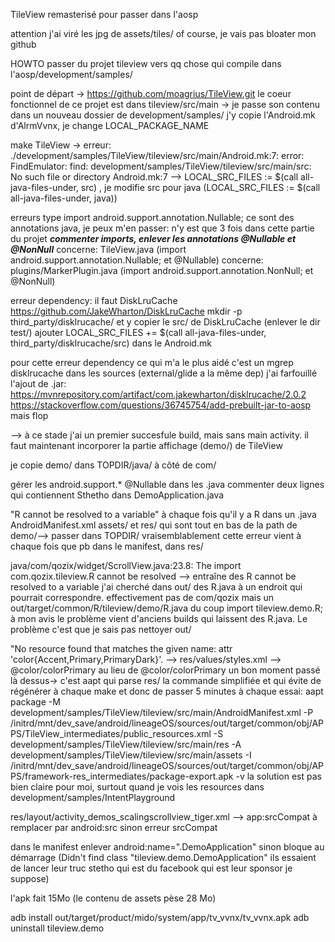 TileView remasterisé pour passer dans l'aosp

attention j'ai viré les jpg de assets/tiles/ of course, je vais pas bloater mon github

HOWTO passer du projet tileview vers qq chose qui compile dans l'aosp/development/samples/

point de départ -> https://github.com/moagrius/TileView.git
le coeur fonctionnel de ce projet est dans tileview/src/main -> je passe son contenu dans un nouveau dossier de development/samples/
j'y copie l'Android.mk d'AlrmVvnx, je change LOCAL_PACKAGE_NAME  

make TileView -> erreur: ./development/samples/TileView/tileview/src/main/Android.mk:7: error: FindEmulator: find: development/samples/TileView/tileview/src/main/src: No such file or directory
Android.mk:7 --> LOCAL_SRC_FILES := $(call all-java-files-under, src) , je modifie src pour java (LOCAL_SRC_FILES := $(call all-java-files-under, java))

erreurs type import android.support.annotation.Nullable; ce sont des annotations java, je peux m'en passer: n'y est que 3 fois dans cette partie du projet
***commenter imports, enlever les annotations @Nullable et @NonNull***
concerne: TileView.java (import android.support.annotation.Nullable; et @Nullable)
concerne: plugins/MarkerPlugin.java (import android.support.annotation.NonNull; et @NonNull)

erreur dependency: il faut DiskLruCache https://github.com/JakeWharton/DiskLruCache
mkdir -p third_party/disklrucache/ et y copier le src/ de DiskLruCache (enlever le dir test/) 
ajouter LOCAL_SRC_FILES += $(call all-java-files-under, third_party/disklrucache/src) dans le Android.mk

pour cette erreur dependency ce qui m'a le plus aidé c'est un mgrep disklrucache dans les sources (external/glide a la même dep)
j'ai farfouillé l'ajout de .jar: https://mvnrepository.com/artifact/com.jakewharton/disklrucache/2.0.2 https://stackoverflow.com/questions/36745754/add-prebuilt-jar-to-aosp mais flop

--> à ce stade j'ai un premier succesfule build, mais sans main activity. il faut maintenant incorporer la partie affichage (demo/) de TileView



je copie demo/ dans TOPDIR/java/ à côté de com/

gérer les android.support.* @Nullable dans les .java
commenter deux lignes qui contiennent Sthetho dans DemoApplication.java

"R cannot be resolved to a variable" à chaque fois qu'il y a R dans un .java  AndroidManifest.xml assets/ et res/ qui sont tout en bas de la path de demo/--> passer dans TOPDIR/ 
vraisemblablement cette erreur vient à chaque fois que pb dans le manifest, dans res/

java/com/qozix/widget/ScrollView.java:23.8: The import com.qozix.tileview.R cannot be resolved --> entraîne des R cannot be resolved to a variable
	j'ai cherché dans out/ des R.java à un endroit qui pourrait correspondre. effectivement pas de com/qozix mais un out/target/common/R/tileview/demo/R.java
	du coup import tileview.demo.R;
	à mon avis le problème vient d'anciens builds qui laissent des R.java. Le problème c'est que je sais pas nettoyer out/

"No resource found that matches the given name: attr 'color{Accent,Primary,PrimaryDark}'. --> res/values/styles.xml --> <item name="android:colorPrimary">@color/colorPrimary</item> au lieu de <item name="colorPrimary">@color/colorPrimary</item>
un bon moment passé là dessus-> c'est aapt qui parse res/ la commande simplifiée et qui évite de régénérer à chaque make et donc de passer 5 minutes à chaque essai: 
aapt package -M development/samples/TileView/tileview/src/main/AndroidManifest.xml -P /initrd/mnt/dev_save/android/lineageOS/sources/out/target/common/obj/APPS/TileView_intermediates/public_resources.xml -S development/samples/TileView/tileview/src/main/res -A development/samples/TileView/tileview/src/main/assets -I /initrd/mnt/dev_save/android/lineageOS/sources/out/target/common/obj/APPS/framework-res_intermediates/package-export.apk -v
la solution est pas bien claire pour moi, surtout quand je vois les resources dans development/samples/IntentPlayground


res/layout/activity_demos_scalingscrollview_tiger.xml --> app:srcCompat à remplacer par android:src sinon erreur srcCompat

dans le manifest enlever android:name=".DemoApplication" sinon bloque au démarrage (Didn't find class "tileview.demo.DemoApplication" ils essaient de lancer leur truc stetho qui est du facebook qui est leur sponsor je suppose)

l'apk fait 15Mo (le contenu de assets pèse 28 Mo)

adb install out/target/product/mido/system/app/tv_vvnx/tv_vvnx.apk
adb uninstall tileview.demo
